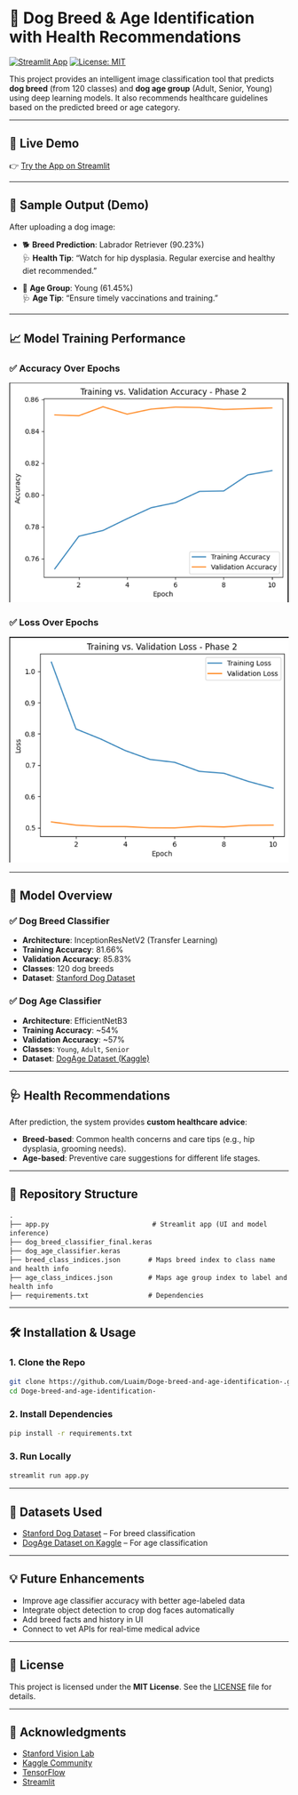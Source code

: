 
# 🐶 Dog Breed & Age Identification with Health Recommendations

[![Streamlit App](https://img.shields.io/badge/Streamlit-Live%20Demo-green)](https://24zphikhhtygx4jsh7r6ze.streamlit.app/)
[![License: MIT](https://img.shields.io/badge/License-MIT-yellow.svg)](LICENSE)

This project provides an intelligent image classification tool that predicts **dog breed** (from 120 classes) and **dog age group** (Adult, Senior, Young) using deep learning models. It also recommends healthcare guidelines based on the predicted breed or age category.

---

## 🚀 Live Demo

👉 [Try the App on Streamlit](https://24zphikhhtygx4jsh7r6ze.streamlit.app/)

---

## 📸 Sample Output (Demo)

After uploading a dog image:

- 🐕 **Breed Prediction**: Labrador Retriever (90.23%)  
  🩺 **Health Tip**: “Watch for hip dysplasia. Regular exercise and healthy diet recommended.”

- 👶 **Age Group**: Young (61.45%)  
  🩺 **Age Tip**: “Ensure timely vaccinations and training.”

---

## 📈 Model Training Performance

### ✅ Accuracy Over Epochs
![Accuracy](https://github.com/Luaim/Doge-breed-and-age-identification-/blob/main/Validation%20Accuracy.png)

### ✅ Loss Over Epochs
![Loss](https://github.com/Luaim/Doge-breed-and-age-identification-/blob/main/Validation%20Loss.png)

---

## 🧠 Model Overview

### ✅ Dog Breed Classifier
- **Architecture**: InceptionResNetV2 (Transfer Learning)
- **Training Accuracy**: 81.66%
- **Validation Accuracy**: 85.83%
- **Classes**: 120 dog breeds
- **Dataset**: [Stanford Dog Dataset](http://vision.stanford.edu/aditya86/ImageNetDogs/)

### ✅ Dog Age Classifier
- **Architecture**: EfficientNetB3
- **Training Accuracy**: ~54%
- **Validation Accuracy**: ~57%
- **Classes**: `Young`, `Adult`, `Senior`
- **Dataset**: [DogAge Dataset (Kaggle)](https://www.kaggle.com/datasets/user164919/the-dogage-dataset)

---

## 🩺 Health Recommendations

After prediction, the system provides **custom healthcare advice**:
- **Breed-based**: Common health concerns and care tips (e.g., hip dysplasia, grooming needs).
- **Age-based**: Preventive care suggestions for different life stages.

---

## 📁 Repository Structure

```
.
├── app.py                          # Streamlit app (UI and model inference)
├── dog_breed_classifier_final.keras
├── dog_age_classifier.keras
├── breed_class_indices.json       # Maps breed index to class name and health info
├── age_class_indices.json         # Maps age group index to label and health info
├── requirements.txt               # Dependencies
```

---

## 🛠️ Installation & Usage

### 1. Clone the Repo
```bash
git clone https://github.com/Luaim/Doge-breed-and-age-identification-.git
cd Doge-breed-and-age-identification-
```

### 2. Install Dependencies
```bash
pip install -r requirements.txt
```

### 3. Run Locally
```bash
streamlit run app.py
```

---

## 📌 Datasets Used

- [Stanford Dog Dataset](http://vision.stanford.edu/aditya86/ImageNetDogs/) – For breed classification
- [DogAge Dataset on Kaggle](https://www.kaggle.com/datasets/user164919/the-dogage-dataset) – For age classification

---

## 💡 Future Enhancements

- Improve age classifier accuracy with better age-labeled data
- Integrate object detection to crop dog faces automatically
- Add breed facts and history in UI
- Connect to vet APIs for real-time medical advice

---

## 📝 License

This project is licensed under the **MIT License**. See the [LICENSE](LICENSE) file for details.

---

## 🙌 Acknowledgments

- [Stanford Vision Lab](http://vision.stanford.edu/)
- [Kaggle Community](https://www.kaggle.com/)
- [TensorFlow](https://www.tensorflow.org/)
- [Streamlit](https://streamlit.io/)
